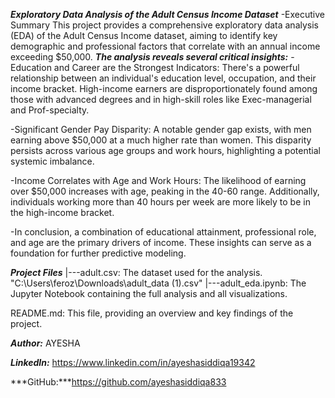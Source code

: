 ***Exploratory Data Analysis of the Adult Census Income Dataset***
-Executive Summary
This project provides a comprehensive exploratory data analysis (EDA) of the Adult Census Income dataset, aiming to identify key demographic and professional factors that correlate with an annual income exceeding $50,000.
***The analysis reveals several critical insights:***
-Education and Career are the Strongest Indicators: There's a powerful relationship between an individual's education level, occupation, and their income bracket. 
High-income earners are disproportionately found among those with advanced degrees and in high-skill roles like Exec-managerial and Prof-specialty.

-Significant Gender Pay Disparity: A notable gender gap exists, with men earning above $50,000 at a much higher rate than women. 
This disparity persists across various age groups and work hours, highlighting a potential systemic imbalance.

-Income Correlates with Age and Work Hours: The likelihood of earning over $50,000 increases with age, peaking in the 40-60 range. 
Additionally, individuals working more than 40 hours per week are more likely to be in the high-income bracket.

-In conclusion, a combination of educational attainment, professional role, and age are the primary drivers of income. These insights can serve as a foundation for further predictive modeling.

***Project Files***
|---adult.csv: The dataset used for the analysis.
"C:\Users\feroz\Downloads\adult_data (1).csv"
|---adult_eda.ipynb: The Jupyter Notebook containing the full analysis and all visualizations.

README.md: This file, providing an overview and key findings of the project.

***Author:*** AYESHA

***LinkedIn:*** https://www.linkedin.com/in/ayeshasiddiqa19342

***GitHub:***https://github.com/ayeshasiddiqa833
